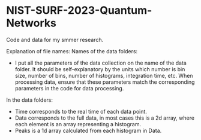 # NIST-SURF-2023-Quantum-Networks
Code and data for my smmer research. 

Explanation of file names:
Names of the data folders:
- I put all the parameters of the data collection on the name of the data folder. It should be self-explanatory by the units which number is bin size, number of bins, number of histograms, integration time, etc. When processing data, ensure that these parameters match the corresponding parameters in the code for data processing. 

In the data folders:
- Time corresponds to the real time of each data point.
- Data corresponds to the full data, in most cases this is a 2d array, where each element is an array representing a histogram.
- Peaks is a 1d array calculated from each histogram in Data.
